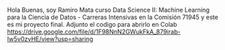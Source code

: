 Hola Buenas, soy Ramiro Mata curso Data Science II: Machine Learning para la Ciencia de Datos - Carreras Intensivas en la Comisión 71945 y este es mi proyecto final. Adjunto el codigo para abrirlo en Colab https://drive.google.com/file/d/1F98NnN2GWukFkA_879irab-Iw5v0zvHE/view?usp=sharing
